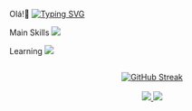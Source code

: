 Olá!👋
[![Typing SVG](https://readme-typing-svg.herokuapp.com/?color=6AB24A&size=35&center=true&vCenter=true&width=1000&lines=bem-vindo+ao+meu+perfil!+👋;Me+chamo+Cristian+Caja;Estou+Cursando:;Tecnico+Analise+e+Desenvolvimento+de+Sistemas;FIAP:%29)](https://git.io/typing-svg)


Main Skills
 <a href="https://skillicons.dev">
    <img src="https://skillicons.dev/icons?i=html,css,figma,java,py,git,github,js,&theme=dark" />
  </a>

Learning
<a href="https://skillicons.dev">
    <img src="https://skillicons.dev/icons?i=react,tailwind,mysql,nodejs,postman,ts,theme=dark" />
  </a>


  ##
<div align="center">
<a href="https://git.io/streak-stats"><img src="https://github-readme-streak-stats.herokuapp.com/?user=cristianrcaja&theme=shadow-green&hide_border=falso&date_format=M%20j%5B%2C%20Y%5D" alt="GitHub Streak" /></a>
</div>
<br>
<div align="center">
  <a href="https://github.com/cristianrcaja">
    <img src="https://github-profile-summary-cards.vercel.app/api/cards/stats?username=cristianrcaja&theme=chartreuse_dark" />
  </a>
  <a href="https://github.com/cristianrcaja">
    <img src="https://github-profile-summary-cards.vercel.app/api/cards/most-commit-language?username=cristianrcaja&theme=chartreuse_dark" />
  </a>
</div>

</div>
